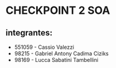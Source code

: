 # CHECKPOINT 2 SOA

## integrantes:

- 551059 - Cassio Valezzi
- 98215 - Gabriel Antony Cadima Ciziks
- 98169 - Lucca Sabatini Tambellini